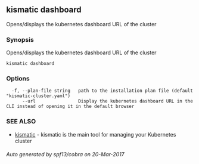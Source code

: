## kismatic dashboard

Opens/displays the kubernetes dashboard URL of the cluster

### Synopsis


Opens/displays the kubernetes dashboard URL of the cluster

```
kismatic dashboard
```

### Options

```
  -f, --plan-file string   path to the installation plan file (default "kismatic-cluster.yaml")
      --url                Display the kubernetes dashboard URL in the CLI instead of opening it in the default browser
```

### SEE ALSO
* [kismatic](kismatic.md)	 - kismatic is the main tool for managing your Kubernetes cluster

###### Auto generated by spf13/cobra on 20-Mar-2017
